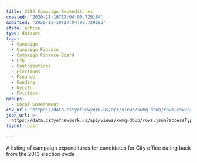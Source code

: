 ```yaml
---
title: 2013 Campaign Expenditures
created: '2020-11-10T17:04:00.729184'
modified: '2020-11-10T17:04:00.729193'
state: active
type: dataset
tags:
  - Campaign
  - Campaign Finance
  - Campaign Finance Board
  - Cfb
  - Contributions
  - Elections
  - Finance
  - Funding
  - Nyccfb
  - Politics
groups:
  - Local Government
csv_url: 'https://data.cityofnewyork.us/api/views/kwmq-dbub/rows.csv?accessType=DOWNLOAD'
json_url: >-
  https://data.cityofnewyork.us/api/views/kwmq-dbub/rows.json?accessType=DOWNLOAD
layout: post

---
```

A listing of campaign expenditures for candidates for City office dating back from the 2013 election cycle
